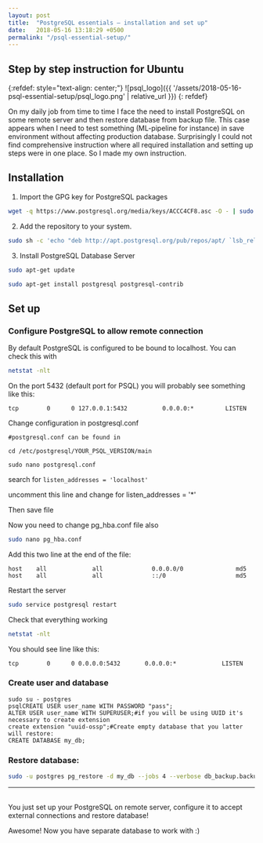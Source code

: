 ```yaml
---
layout: post
title:  "PostgreSQL essentials — installation and set up"
date:   2018-05-16 13:18:29 +0500
permalink: "/psql-essential-setup/"
---
```


## Step by step instruction for Ubuntu
{:refdef: style="text-align: center;"}
![psql_logo]({{ '/assets/2018-05-16-psql-essential-setup/psql_logo.png' | relative_url }})
{: refdef}

On my daily job from time to time I face the need to install PostgreSQL on some remote server and then restore database from backup file. This case appears when I need to test something (ML-pipeline for instance) in save environment without affecting production database. Surprisingly I could not find comprehensive instruction where all required installation and setting up steps were in one place. So I made my own instruction.

## Installation

1. Import the GPG key for PostgreSQL packages
```bash
wget -q https://www.postgresql.org/media/keys/ACCC4CF8.asc -O - | sudo apt-key add -
```

2. Add the repository to your system.
```bash
sudo sh -c 'echo "deb http://apt.postgresql.org/pub/repos/apt/ `lsb_release -cs`-pgdg main" >> /etc/apt/sources.list.d/pgdg.list'
```
3. Install PostgreSQL Database Server
```bash
sudo apt-get update
```
```bash
sudo apt-get install postgresql postgresql-contrib
```

## Set up
### Configure PostgreSQL to allow remote connection

By default PostgreSQL is configured to be bound to localhost. You can check this with

```bash
netstat -nlt
```

On the port 5432 (default port for PSQL) you will probably see something like this:

```
tcp        0      0 127.0.0.1:5432          0.0.0.0:*         LISTEN
```

Change configuration in postgresql.conf
```
#postgresql.conf can be found in 

cd /etc/postgresql/YOUR_PSQL_VERSION/main

sudo nano postgresql.conf
```

search for `listen_addresses = 'localhost'`

uncomment this line and change for listen_addresses = '*'

Then save file

Now you need to change pg_hba.conf file also
```bash
sudo nano pg_hba.conf
```
Add this two line at the end of the file:
```
host    all             all              0.0.0.0/0               md5
host    all             all              ::/0                    md5
```
Restart the server
```bash
sudo service postgresql restart
```
Check that everything working
```bash
netstat -nlt
```
You should see line like this:
```
tcp        0      0 0.0.0.0:5432       0.0.0.0:*             LISTEN
```
### Create user and database
```
sudo su - postgres
psqlCREATE USER user_name WITH PASSWORD "pass";
ALTER USER user_name WITH SUPERUSER;#if you will be using UUID it's necessary to create extension
create extension "uuid-ossp";#Create empty database that you latter will restore:
CREATE DATABASE my_db;
```

### Restore database:
```bash
sudo -u postgres pg_restore -d my_db --jobs 4 --verbose db_backup.backup
```
---
<br>
You just set up your PostgreSQL on remote server, configure it to accept external connections and restore database! 

Awesome! Now you have separate database to work with :)